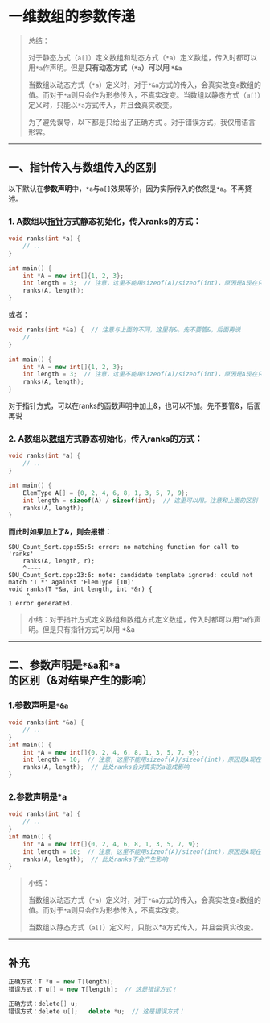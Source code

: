 # 一维数组的参数传递

> 总结：
>
> 对于静态方式（`a[]`）定义数组和动态方式（`*a`）定义数组，传入时都可以用`*a`作声明。但是**只有动态方式（`*a`）可以用 `*&a`**
>
> 当数组以动态方式（`*a`）定义时，对于`*&a`方式的传入，会真实改变`a`数组的值。而对于`*a`则只会作为形参传入，不真实改变。当数组以静态方式（`a[]`）定义时，只能以`*a`方式传入，并且**会**真实改变。
>
> 为了避免误导，以下都是只给出了正确方式 。对于错误方式，我仅用语言形容。

---

## 一、指针传入与数组传入的区别

以下默认在**参数声明**中，`*a`与`a[]`效果等价，因为实际传入的依然是`*a`。不再赘述。

### 1. A数组以<u>指针</u>方式静态初始化，传入ranks的方式：

```c++
void ranks(int *a) {
	// ..
}

int main() {
	int *A = new int[]{1, 2, 3};
    int length = 3;  // 注意，这里不能用sizeof(A)/sizeof(int)，原因是A现在只是一个头指针。
    ranks(A, length);
}
```

或者：

```c++
void ranks(int *&a) {  // 注意与上面的不同，这里有&。先不要管&，后面再说
	// ..
}

int main() {
	int *A = new int[]{1, 2, 3};
    int length = 3;  // 注意，这里不能用sizeof(A)/sizeof(int)，原因是A现在只是一个头指针。
    ranks(A, length);
}
```

对于指针方式，可以在ranks的函数声明中加上&，也可以不加。先不要管&，后面再说

### 2. A数组以<u>数组</u>方式静态初始化，传入ranks的方式：

```c++
void ranks(int *a) {
    // ..
}

int main() {
	ElemType A[] = {0, 2, 4, 6, 8, 1, 3, 5, 7, 9};
    int length = sizeof(A) / sizeof(int);  // 这里可以用。注意和上面的区别
    ranks(A, length);
}
```

**而此时如果加上了&，则会报错：**

```
SDU_Count_Sort.cpp:55:5: error: no matching function for call to 'ranks'
    ranks(A, length, r);
    ^~~~~
SDU_Count_Sort.cpp:23:6: note: candidate template ignored: could not match 'T *' against 'ElemType [10]'
void ranks(T *&a, int length, int *&r) {
     ^
1 error generated.
```

> 小结：对于指针方式定义数组和数组方式定义数组，传入时都可以用*a作声明。但是只有指针方式可以用 *&a

---

## 二、参数声明是`*&a`和`*a`的区别（&对结果产生的影响）

### 1.参数声明是`*&a`

```c++
void ranks(int *&a) {
    // ..
}
int main() {
	int *A = new int[]{0, 2, 4, 6, 8, 1, 3, 5, 7, 9};
    int length = 10;  // 注意，这里不能用sizeof(A)/sizeof(int)，原因是A现在只是一个头指针。
    ranks(A, length);  // 此处ranks会对真实的a造成影响
}
```

### 2.参数声明是*a

```c++
void ranks(int *a) {
    // ..
}
int main() {
	int *A = new int[]{0, 2, 4, 6, 8, 1, 3, 5, 7, 9};
    int length = 10;  // 注意，这里不能用sizeof(A)/sizeof(int)，原因是A现在只是一个头指针。
    ranks(A, length);  // 此处ranks不会产生影响
}
```

> 小结：
>
> 当数组以动态方式（`*a`）定义时，对于`*&a`方式的传入，会真实改变`a`数组的值。而对于`*a`则只会作为形参传入，不真实改变。
>
> 当数组以静态方式（`a[]`）定义时，只能以*a方式传入，并且会真实改变。

---

## 补充

```c++
正确方式：T *u = new T[length];
错误方式：T u[] = new T[length];  // 这是错误方式！

正确方式：delete[] u;
错误方式：delete u[];   delete *u;  // 这是错误方式！
```

